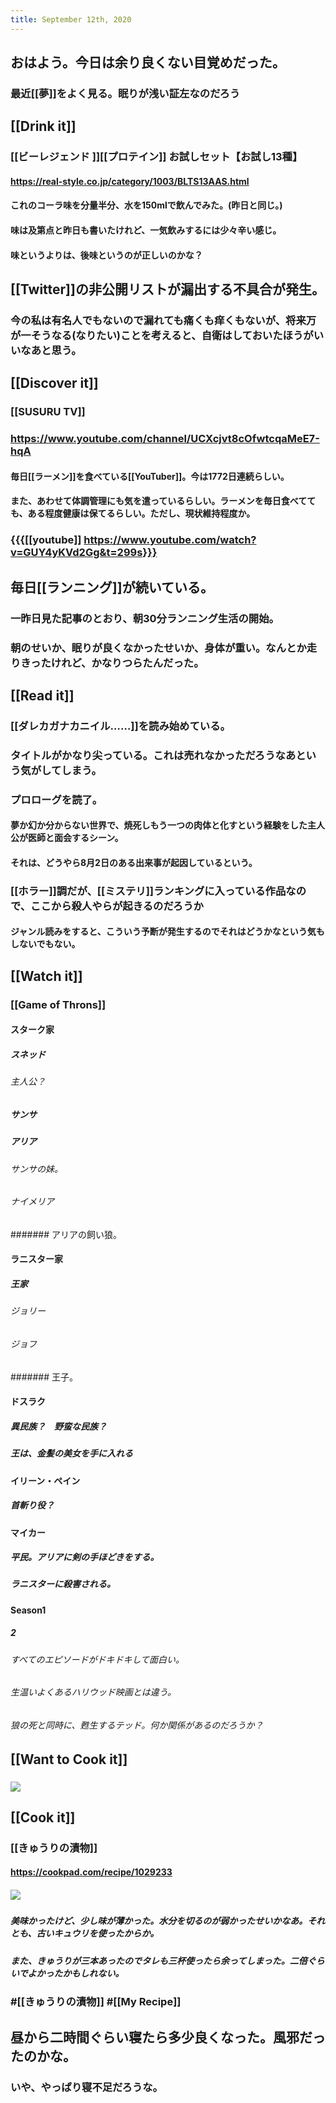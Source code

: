 ```yaml
---
title: September 12th, 2020
---
```


## おはよう。今日は余り良くない目覚めだった。
### 最近[[夢]]をよく見る。眠りが浅い証左なのだろう

## [[Drink it]]
### [[ビーレジェンド ]][[プロテイン]] お試しセット【お試し13種】
#### https://real-style.co.jp/category/1003/BLTS13AAS.html

#### これのコーラ味を分量半分、水を150mlで飲んでみた。(昨日と同じ。)

#### 味は及第点と昨日も書いたけれど、一気飲みするには少々辛い感じ。

#### 味というよりは、後味というのが正しいのかな？

## [[Twitter]]の非公開リストが漏出する不具合が発生。
### 今の私は有名人でもないので漏れても痛くも痒くもないが、将来万が一そうなる(なりたい)ことを考えると、自衛はしておいたほうがいいなあと思う。

## [[Discover it]]
### [[SUSURU TV]]

### https://www.youtube.com/channel/UCXcjvt8cOfwtcqaMeE7-hqA
#### 毎日[[ラーメン]]を食べている[[YouTuber]]。今は1772日連続らしい。

#### また、あわせて体調管理にも気を遣っているらしい。ラーメンを毎日食べてても、ある程度健康は保てるらしい。ただし、現状維持程度か。

### {{{[[youtube]] https://www.youtube.com/watch?v=GUY4yKVd2Gg&t=299s}}}

## 毎日[[ランニング]]が続いている。
### 一昨日見た記事のとおり、朝30分ランニング生活の開始。

### 朝のせいか、眠りが良くなかったせいか、身体が重い。なんとか走りきったけれど、かなりつらたんだった。

## [[Read it]]
### [[ダレカガナカニイル……]]を読み始めている。

### タイトルがかなり尖っている。これは売れなかっただろうなあという気がしてしまう。

### プロローグを読了。
#### 夢か幻か分からない世界で、焼死しもう一つの肉体と化すという経験をした主人公が医師と面会するシーン。

#### それは、どうやら8月2日のある出来事が起因しているという。

### [[ホラー]]調だが、[[ミステリ]]ランキングに入っている作品なので、ここから殺人やらが起きるのだろうか
#### ジャンル読みをすると、こういう予断が発生するのでそれはどうかなという気もしないでもない。

## [[Watch it]]
### [[Game of Throns]]
#### スターク家
##### スネッド
###### 主人公？

##### サンサ

##### アリア
###### サンサの妹。

###### ナイメリア
####### アリアの飼い狼。

#### ラニスター家
##### 王家
###### ジョリー

###### ジョフ
####### 王子。

#### ドスラク
##### 異民族？　野蛮な民族？

##### 王は、金髪の美女を手に入れる

#### イリーン・ペイン
##### 首斬り役？

#### マイカー
##### 平民。アリアに剣の手ほどきをする。

##### ラニスターに殺害される。

#### Season1
##### 2
###### すべてのエピソードがドキドキして面白い。

###### 生温いよくあるハリウッド映画とは違う。

###### 狼の死と同時に、甦生するテッド。何か関係があるのだろうか？

## [[Want to Cook it]]
### ![](https://firebasestorage.googleapis.com/v0/b/firescript-577a2.appspot.com/o/imgs%2Fapp%2FSetaKs-Brain%2FXNGyL4lP-X.png?alt=media&token=758e34d9-3b22-4289-a657-976721b1db76)

## [[Cook it]]
### [[きゅうりの漬物]]
#### https://cookpad.com/recipe/1029233
##### ![](https://firebasestorage.googleapis.com/v0/b/firescript-577a2.appspot.com/o/imgs%2Fapp%2FSetaKs-Brain%2FVjqrAQR_JW.JPG?alt=media&token=901ac07f-c456-4be0-b4f0-d90041fb9c32)

##### 美味かったけど、少し味が薄かった。水分を切るのが弱かったせいかなあ。それとも、古いキュウリを使ったからか。

##### また、きゅうりが三本あったのでタレも三杯使ったら余ってしまった。二倍ぐらいでよかったかもしれない。

### #[[きゅうりの漬物]] #[[My Recipe]]

## 昼から二時間ぐらい寝たら多少良くなった。風邪だったのかな。
### いや、やっぱり寝不足だろうな。
